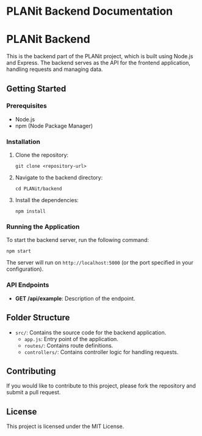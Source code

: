 # PLANit Backend Documentation

# PLANit Backend

This is the backend part of the PLANit project, which is built using Node.js and Express. The backend serves as the API for the frontend application, handling requests and managing data.

## Getting Started

### Prerequisites

- Node.js
- npm (Node Package Manager)

### Installation

1. Clone the repository:
   ```
   git clone <repository-url>
   ```

2. Navigate to the backend directory:
   ```
   cd PLANit/backend
   ```

3. Install the dependencies:
   ```
   npm install
   ```

### Running the Application

To start the backend server, run the following command:
```
npm start
```

The server will run on `http://localhost:5000` (or the port specified in your configuration).

### API Endpoints

- **GET /api/example**: Description of the endpoint.

## Folder Structure

- `src/`: Contains the source code for the backend application.
  - `app.js`: Entry point of the application.
  - `routes/`: Contains route definitions.
  - `controllers/`: Contains controller logic for handling requests.

## Contributing

If you would like to contribute to this project, please fork the repository and submit a pull request.

## License

This project is licensed under the MIT License.
